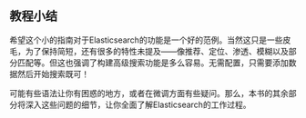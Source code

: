 ## 教程小结

希望这个小的指南对于Elasticsearch的功能是一个好的范例。当然这只是一些皮毛，为了保持简短，还有很多的特性未提及——像推荐、定位、渗透、模糊以及部分匹配等。但这也强调了构建高级搜索功能是多么容易。无需配置，只需要添加数据然后开始搜索既可！

可能有些语法让你有困惑的地方，或者在微调方面有些疑问。那么，本书的其余部分将深入这些问题的细节，让你全面了解Elasticsearch的工作过程。
